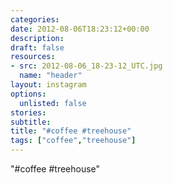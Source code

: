 ```yaml
---
categories:
date: 2012-08-06T18:23:12+00:00
description:
draft: false
resources:
- src: 2012-08-06_18-23-12_UTC.jpg
  name: "header"
layout: instagram
options:
  unlisted: false
stories:
subtitle:
title: "#coffee #treehouse"
tags: ["coffee","treehouse"]
---
```


"#coffee #treehouse"
